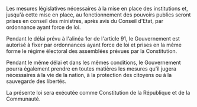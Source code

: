 Les mesures législatives nécessaires à la mise en place des institutions et, jusqu'à cette mise en place, au fonctionnement des pouvoirs publics seront prises en conseil des ministres, après avis du Conseil d'Etat, par ordonnance ayant force de loi.

Pendant le délai prévu à l'alinéa 1er de l'article 91, le Gouvernement est autorisé à fixer par ordonnances ayant force de loi et prises en la même forme le régime électoral des assemblées prévues par la Constitution.

Pendant le même délai et dans les mêmes conditions, le Gouvernement pourra également prendre en toutes matières les mesures qu'il jugera nécessaires à la vie de la nation, à la protection des citoyens ou à la sauvegarde des libertés.

La présente loi sera exécutée comme Constitution de la République et de la Communauté.

